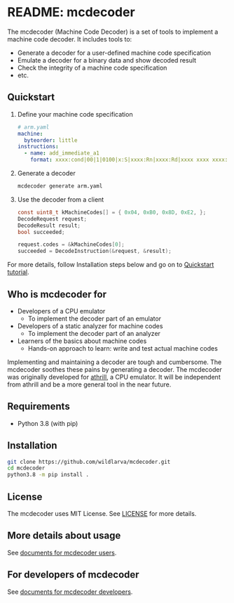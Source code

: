 # README: mcdecoder

The mcdecoder (Machine Code Decoder) is a set of tools to implement a machine code decoder. It includes tools to:

- Generate a decoder for a user-defined machine code specification
- Emulate a decoder for a binary data and show decoded result
- Check the integrity of a machine code specification
- etc.

## Quickstart

1. Define your machine code specification

    ```yaml
    # arm.yaml
    machine:
      byteorder: little
    instructions:
      - name: add_immediate_a1
        format: xxxx:cond|00|1|0100|x:S|xxxx:Rn|xxxx:Rd|xxxx xxxx xxxx:imm12
    ```

2. Generate a decoder

    ```bash
    mcdecoder generate arm.yaml
    ```

3. Use the decoder from a client

    ```c
    const uint8_t kMachineCodes[] = { 0x04, 0xB0, 0x8D, 0xE2, };
    DecodeRequest request;
    DecodeResult result;
    bool succeeded;

    request.codes = &kMachineCodes[0];
    succeeded = DecodeInstruction(&request, &result);
    ```

For more details, follow Installation steps below and go on to [Quickstart tutorial](https://wildlarva.github.io/mcdecoder/quickstart.html).

## Who is mcdecoder for

- Developers of a CPU emulator
  - To implement the decoder part of an emulator
- Developers of a static analyzer for machine codes
  - To implement the decoder part of an analyzer
- Learners of the basics about machine codes
  - Hands-on approach to learn: write and test actual machine codes

Implementing and maintaining a decoder are tough and cumbersome. The mcdecoder soothes these pains by generating a decoder.
The mcdecoder was originally developed for [athrill](https://github.com/tmori/athrill/), a CPU emulator.
It will be independent from athrill and be a more general tool in the near future.

## Requirements

- Python 3.8 (with pip)

## Installation

```bash
git clone https://github.com/wildlarva/mcdecoder.git
cd mcdecoder
python3.8 -m pip install .
```

## License

The mcdecoder uses MIT License. See [LICENSE](LICENSE) for more details.

## More details about usage

See [documents for mcdecoder users](https://wildlarva.github.io/mcdecoder/).

## For developers of mcdecoder

See [documents for mcdecoder developers](https://wildlarva.github.io/mcdecoder/dev_docs.html).
